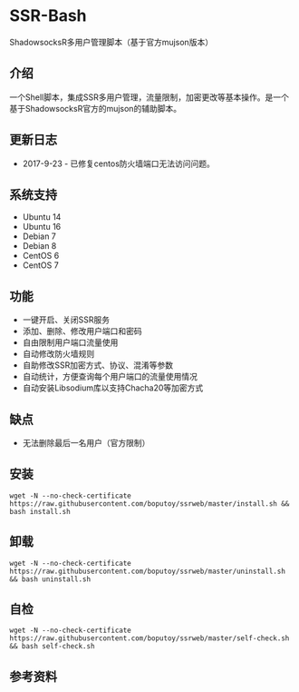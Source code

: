 # SSR-Bash #

ShadowsocksR多用户管理脚本（基于官方mujson版本）

## 介绍 ##

一个Shell脚本，集成SSR多用户管理，流量限制，加密更改等基本操作。是一个基于ShadowsocksR官方的mujson的辅助脚本。

## 更新日志 ##

- 2017-9-23 -  已修复centos防火墙端口无法访问问题。

## 系统支持 ##

* Ubuntu 14
* Ubuntu 16
* Debian 7
* Debian 8
* CentOS 6
* CentOS 7

## 功能 ##

- 一键开启、关闭SSR服务
- 添加、删除、修改用户端口和密码
- 自由限制用户端口流量使用
- 自动修改防火墙规则
- 自助修改SSR加密方式、协议、混淆等参数
- 自动统计，方便查询每个用户端口的流量使用情况
- 自动安装Libsodium库以支持Chacha20等加密方式

## 缺点 ##

- 无法删除最后一名用户（官方限制）

## 安装 ##

    wget -N --no-check-certificate https://raw.githubusercontent.com/boputoy/ssrweb/master/install.sh && bash install.sh

## 卸载 ##

    wget -N --no-check-certificate https://raw.githubusercontent.com/boputoy/ssrweb/master/uninstall.sh && bash uninstall.sh

## 自检 ##

    wget -N --no-check-certificate https://raw.githubusercontent.com/boputoy/ssrweb/master/self-check.sh && bash self-check.sh

## 参考资料 ##

[ShadowsocksR]:                        https://github.com/FunctionClub/shadowsocksr

[ShadowsocksR-manyuser mudbjson]:      https://github.com/breakwa11/shadowsocks-rss/wiki/Server-Setup(manyuser-with-mudbjson)

[SSR-Bash]:                            https://github.com/FunctionClub/SSR-Bash
